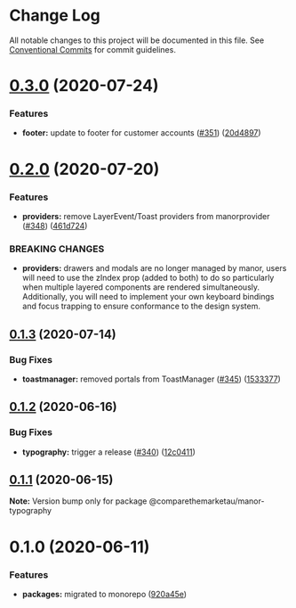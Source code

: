 # Change Log

All notable changes to this project will be documented in this file.
See [Conventional Commits](https://conventionalcommits.org) for commit guidelines.

# [0.3.0](https://github.com/comparethemarketau/manor-react/compare/@comparethemarketau/manor-typography@0.2.0...@comparethemarketau/manor-typography@0.3.0) (2020-07-24)


### Features

* **footer:** update to footer for customer accounts ([#351](https://github.com/comparethemarketau/manor-react/issues/351)) ([20d4897](https://github.com/comparethemarketau/manor-react/commit/20d4897017f72154239815869f14f9b6bf163a91))





# [0.2.0](https://github.com/comparethemarketau/manor-react/compare/@comparethemarketau/manor-typography@0.1.3...@comparethemarketau/manor-typography@0.2.0) (2020-07-20)


### Features

* **providers:** remove LayerEvent/Toast providers from manorprovider ([#348](https://github.com/comparethemarketau/manor-react/issues/348)) ([461d724](https://github.com/comparethemarketau/manor-react/commit/461d72498fca1aca9de0056a27d1a3d17a89ea77))


### BREAKING CHANGES

* **providers:** drawers and modals are no longer managed by manor, users will need to use the
zIndex prop (added to both) to do so particularly when multiple layered components are rendered
simultaneously. Additionally, you will need to implement your own keyboard bindings and focus
trapping to ensure conformance to the design system.





## [0.1.3](https://github.com/comparethemarketau/manor-react/compare/@comparethemarketau/manor-typography@0.1.2...@comparethemarketau/manor-typography@0.1.3) (2020-07-14)


### Bug Fixes

* **toastmanager:** removed portals from ToastManager ([#345](https://github.com/comparethemarketau/manor-react/issues/345)) ([1533377](https://github.com/comparethemarketau/manor-react/commit/1533377910e9cbac266abe24fae1ee42eba4c52f))





## [0.1.2](https://github.com/comparethemarketau/manor-react/compare/@comparethemarketau/manor-typography@0.1.1...@comparethemarketau/manor-typography@0.1.2) (2020-06-16)


### Bug Fixes

* **typography:** trigger a release ([#340](https://github.com/comparethemarketau/manor-react/issues/340)) ([12c0411](https://github.com/comparethemarketau/manor-react/commit/12c04118e1854a895d34f9fc07ed7f4825dd23bc))





## [0.1.1](https://github.com/comparethemarketau/manor-react/compare/@comparethemarketau/manor-typography@0.1.0...@comparethemarketau/manor-typography@0.1.1) (2020-06-15)

**Note:** Version bump only for package @comparethemarketau/manor-typography





# 0.1.0 (2020-06-11)


### Features

* **packages:** migrated to monorepo ([920a45e](https://github.com/comparethemarketau/manor-react/commit/920a45ec4b40a19de32f39f29693cbe1b1f314ae))

